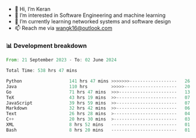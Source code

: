 - 👋 Hi, I’m Keran
- 👀 I’m interested in Software Engineering and machine learning
- 🌱 I’m currently learning networked systems and software design
- 📫 Reach me via wangk16@outlook.com


###  📊 Development breakdown
<!--START_SECTION:waka-->

```rust
From: 21 September 2023 - To: 02 June 2024

Total Time: 538 hrs 47 mins

Python                  141 hrs 47 mins >>>>>>>------------------   26.05 %
Java                    110 hrs         >>>>>--------------------   20.21 %
Go                      71 hrs 47 mins  >>>----------------------   13.19 %
TeX                     43 hrs 19 mins  >>-----------------------   07.96 %
JavaScript              39 hrs 59 mins  >>-----------------------   07.35 %
Markdown                32 hrs 42 mins  >>-----------------------   06.01 %
Text                    26 hrs 28 mins  >------------------------   04.86 %
C++                     20 hrs 30 mins  >------------------------   03.77 %
XML                     8 hrs 52 mins   -------------------------   01.63 %
Bash                    8 hrs 20 mins   -------------------------   01.53 %
```

<!--END_SECTION:waka-->

<!---
keran-w/keran-w is a ✨ special ✨ repository because its `README.md` (this file) appears on your GitHub profile.
You can click the Preview link to take a look at your changes.
--->
